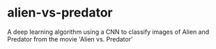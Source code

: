 # alien-vs-predator
 A deep learning algorithm using a CNN to classify images of Alien and Predator from the movie 'Alien vs. Predator'
